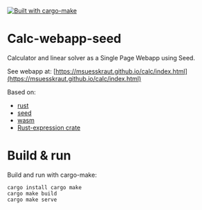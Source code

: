 [![Built with cargo-make](https://sagiegurari.github.io/cargo-make/assets/badges/cargo-make.svg)](https://sagiegurari.github.io/cargo-make)

# Calc-webapp-seed

Calculator and linear solver as a Single Page Webapp using Seed.

See webapp at: [https://msuesskraut.github.io/calc/index.html](https://msuesskraut.github.io/calc/index.html)

Based on:

* [rust](https://www.rust-lang.org/)
* [seed](https://seed-rs.org/)
* [wasm](https://webassembly.org/)
* [Rust-expression crate](https://crates.io/crates/rust-expression)

# Build & run

Build and run with cargo-make:

    cargo install cargo make
    cargo make build
    cargo make serve
